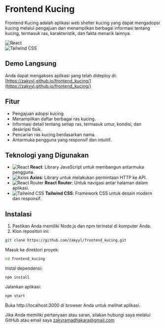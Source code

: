 # Frontend Kucing  

Frontend Kucing adalah aplikasi web shelter kucing yang dapat mengadopsi kucing melalui pengajuan dan menampilkan berbagai informasi tentang kucing, termasuk ras, karakteristik, dan fakta menarik lainnya.  

![React](https://img.shields.io/badge/React-20232A?style=for-the-badge&logo=react&logoColor=61DAFB)  
![Tailwind CSS](https://img.shields.io/badge/Tailwind_CSS-38B2AC?style=for-the-badge&logo=tailwind-css&logoColor=white)  

## Demo Langsung  

Anda dapat mengakses aplikasi yang telah dideploy di:  
[https://zakyyl.github.io/frontend_kucing/](https://zakyyl.github.io/frontend_kucing/)  

## Fitur  
- Pengajuan adopsi kucing
- Menampilkan daftar berbagai ras kucing.  
- Informasi detail tentang setiap ras, termasuk umur, kondisi, dan deskripsi fisik.  
- Pencarian ras kucing berdasarkan nama.  
- Antarmuka pengguna yang responsif dan intuitif.  

## Teknologi yang Digunakan  

- ![React](https://img.shields.io/badge/-React-20232A?logo=react&logoColor=61DAFB&style=flat-square) **React**: Library JavaScript untuk membangun antarmuka pengguna.  
- ![Axios](https://img.shields.io/badge/-Axios-5A29E4?logo=axios&logoColor=white&style=flat-square) **Axios**: Library untuk melakukan permintaan HTTP ke API.  
- ![React Router](https://img.shields.io/badge/-React%20Router-CA4245?logo=react-router&logoColor=white&style=flat-square) **React Router**: Untuk navigasi antar halaman dalam aplikasi.  
- ![Tailwind CSS](https://img.shields.io/badge/-Tailwind%20CSS-38B2AC?logo=tailwind-css&logoColor=white&style=flat-square) **Tailwind CSS**: Framework CSS untuk desain modern dan responsif.  

## Instalasi  

1. Pastikan Anda memiliki Node.js dan npm terinstal di komputer Anda.  
2. Klon repositori ini:  

```bash
git clone https://github.com/zakyyl/frontend_kucing.git
```
Masuk ke direktori proyek:
```bash
cd frontend_kucing
```
Instal dependensi:
```bash
npm install
```
Jalankan aplikasi:
```bash
npm start
```
Buka http://localhost:3000 di browser Anda untuk melihat aplikasi.


Jika Anda memiliki pertanyaan atau saran, silakan hubungi saya melalui GitHub atau email saya zakyramadhakara@gmail.com
